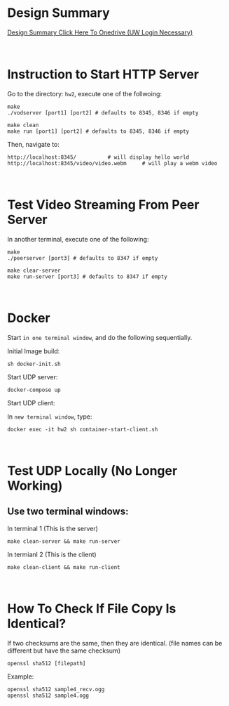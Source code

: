 
# Design Summary #

[Design Summary Click Here To Onedrive (UW Login Necessary)](https://uwnetid-my.sharepoint.com/:w:/g/personal/kanjames_uw_edu/Ec88pMNxz4RClakobswYV0kBYc_c_hz-0qI7j1K3hhNDkg?e=5zsq7P)


<br />

# Instruction to Start HTTP Server #

Go to the directory: `hw2`, execute one of the follwoing:

```
make
./vodserver [port1] [port2] # defaults to 8345, 8346 if empty
```


```
make clean
make run [port1] [port2] # defaults to 8345, 8346 if empty
```

Then, navigate to:

```
http://localhost:8345/          # will display hello world
http://localhost:8345/video/video.webm     # will play a webm video
```
<br />

# Test Video Streaming From Peer Server #
In another terminal, execute one of the following:

```
make
./peerserver [port3] # defaults to 8347 if empty
```

```
make clear-server
make run-server [port3] # defaults to 8347 if empty
```

<br />


# Docker #

Start `in one terminal window`, and do the following sequentially.

Initial Image build:
```
sh docker-init.sh
```

Start UDP server:
```
docker-compose up
```

Start UDP client:

In `new terminal window`, type:
```
docker exec -it hw2 sh container-start-client.sh
```


<br />


# Test UDP Locally (No Longer Working) #

## Use two terminal windows: ##

In terminal 1 (This is the server)
```
make clean-server && make run-server
```
In termianl 2 (This is the client)
```
make clean-client && make run-client
```


<br />

# How To Check If File Copy Is Identical? #
If two checksums are the same, then they are identical. (file names can be different but have the same checksum)
```
openssl sha512 [filepath]       
```
Example:
```
openssl sha512 sample4_recv.ogg
openssl sha512 sample4.ogg
```